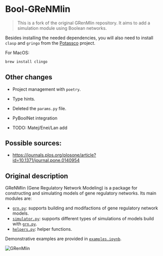 # Bool-GReNMlin

> This is a fork of the original GRenMlin repository. It aims to add a simulation module using Boolean networks.

Besides installing the needed dependencies, you will also need to install `clasp` and `gringo` from the [Potassco](https://potassco.org/) project.

For MacOS:

```bash
brew install clingo
```

## Other changes

- Project management with `poetry`.
- Type hints.
- Deleted the `params.py` file.
- PyBoolNet integration

- TODO: Matej/Enei/Lan add

## Possible sources:

- https://journals.plos.org/plosone/article?id=10.1371/journal.pone.0140954

## Original description

GReNMlin (Gene Regulatory Network Modeling) is a package for constructing and simulating models of gene regulatory networks. Its main modules are:

- [`grn.py`](grn.py): supports building and modifactions of gene regulatory network models.
- [`simulator.py`](simulator.py): supports different types of simulations of models build with [`grn.py`](grn.py).
- [`helpers.py`](helpers.py): helper functions.

Demonstrative examples are provided in [`examples.ipynb`](examples.ipynb).

![GRenMlin](logo.png)
